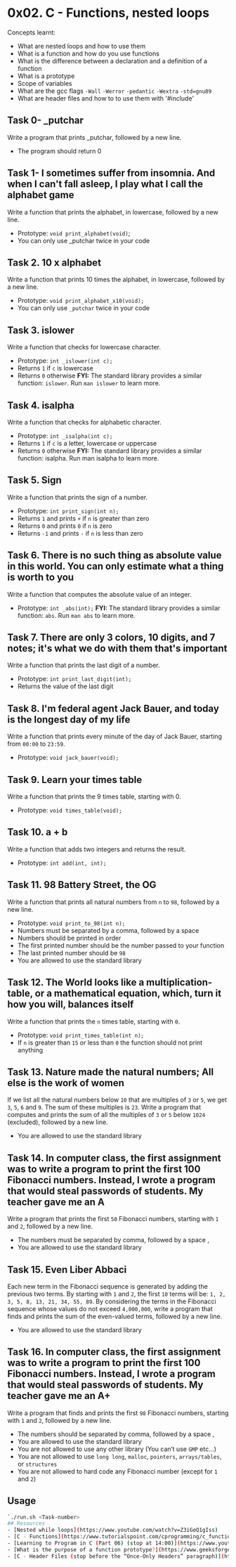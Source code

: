 # 0x02. C - Functions, nested loops
Concepts learnt:
- What are nested loops and how to use them
- What is a function and how do you use functions
- What is the difference between a declaration and a definition of a function
- What is a prototype
- Scope of variables
- What are the gcc flags `-Wall` `-Werror` `-pedantic` `-Wextra` `-std=gnu89`
- What are header files and how to to use them with '#include'
  
## Task 0- _putchar
Write a program that prints _putchar, followed by a new line.
- The program should return 0

## Task 1- I sometimes suffer from insomnia. And when I can't fall asleep, I play what I call the alphabet game
Write a function that prints the alphabet, in lowercase, followed by a new line.
- Prototype: `void print_alphabet(void)`;
- You can only use _putchar twice in your code
## Task 2. 10 x alphabet
Write a function that prints 10 times the alphabet, in lowercase, followed by a new line.
- Prototype: `void print_alphabet_x10(void);`
- You can only use `_putchar` twice in your code
## Task 3. islower
Write a function that checks for lowercase character.
- Prototype: `int _islower(int c);`
- Returns `1` if `c` is lowercase
- Returns `0` otherwise
**FYI:** The standard library provides a similar function: `islower`. Run `man islower` to learn more.
## Task 4. isalpha
Write a function that checks for alphabetic character.
- Prototype:  `int _isalpha(int c);`
- Returns `1` if `c` is a letter, lowercase or uppercase
- Returns `0` otherwise
**FYI:** The standard library provides a similar function: isalpha. Run man isalpha to learn more.
## Task 5. Sign
Write a function that prints the sign of a number.
- Prototype: `int print_sign(int n);`
- Returns `1` and prints `+` if `n` is greater than zero
- Returns `0` and prints `0` if `n` is zero
- Returns `-1` and prints `-` if `n` is less than zero
## Task 6. There is no such thing as absolute value in this world. You can only estimate what a thing is worth to you
Write a function that computes the absolute value of an integer.
- Prototype: `int _abs(int);`
**FYI:** The standard library provides a similar function: `abs`. Run `man abs` to learn more.
## Task 7. There are only 3 colors, 10 digits, and 7 notes; it's what we do with them that's important
Write a function that prints the last digit of a number.
- Prototype: `int print_last_digit(int);`
- Returns the value of the last digit
## Task 8. I'm federal agent Jack Bauer, and today is the longest day of my life
Write a function that prints every minute of the day of Jack Bauer, starting from `00:00` to `23:59`.
- Prototype: `void jack_bauer(void);`
## Task 9. Learn your times table
Write a function that prints the 9 times table, starting with 0.
- Prototype: `void times_table(void);`
## Task 10. a + b
Write a function that adds two integers and returns the result.
- Prototype:  `int add(int, int);`
## Task 11. 98 Battery Street, the OG
Write a function that prints all natural numbers from `n` to `98`, followed by a new line.
- Prototype: `void print_to_98(int n);`
- Numbers must be separated by a comma, followed by a space
- Numbers should be printed in order
- The first printed number should be the number passed to your function
- The last printed number should be `98`
- You are allowed to use the standard library
## Task 12. The World looks like a multiplication-table, or a mathematical equation, which, turn it how you will, balances itself
Write a function that prints the `n` times table, starting with `0`.
- Prototype: `void print_times_table(int n);`
- If `n` is greater than `15` or less than `0` the function should not print anything
## Task 13. Nature made the natural numbers; All else is the work of women
If we list all the natural numbers below `10` that are multiples of `3` or `5`, we get `3`, `5`, `6` and `9`. The sum of these multiples is `23`. Write a program that computes and prints the sum of all the multiples of `3` or `5` below `1024` (excluded), followed by a new line.
- You are allowed to use the standard library
## Task 14. In computer class, the first assignment was to write a program to print the first 100 Fibonacci numbers. Instead, I wrote a program that would steal passwords of students. My teacher gave me an A
Write a program that prints the first `50` Fibonacci numbers, starting with `1` and `2`, followed by a new line.
- The numbers must be separated by comma, followed by a space , 
- You are allowed to use the standard library
## Task 15. Even Liber Abbaci
Each new term in the Fibonacci sequence is generated by adding the previous two terms. By starting with `1` and `2`, the first `10` terms will be: `1, 2, 3, 5, 8, 13, 21, 34, 55, 89`. By considering the terms in the Fibonacci sequence whose values do not exceed `4,000,000`, write a program that finds and prints the sum of the even-valued terms, followed by a new line.
- You are allowed to use the standard library
## Task 16. In computer class, the first assignment was to write a program to print the first 100 Fibonacci numbers. Instead, I wrote a program that would steal passwords of students. My teacher gave me an A+
Write a program that finds and prints the first `98` Fibonacci numbers, starting with `1` and `2`, followed by a new line.
- The numbers should be separated by comma, followed by a space ,
- You are allowed to use the standard library
- You are not allowed to use any other library (You can’t use `GMP` etc…)
- You are not allowed to use `long long`, `malloc`, `pointers`, `arrays/tables`, or `structures`
- You are not allowed to hard code any Fibonacci number (except for `1` and `2`)
## Usage
```bash
`./run.sh <Task-number>
## Resources
- [Nested while loops](https://www.youtube.com/watch?v=Z3iGeQ1gIss)
- [C - Functions](https://www.tutorialspoint.com/cprogramming/c_functions.htm)
- [Learning to Program in C (Part 06) (stop at 14:00)](https://www.youtube.com/watch?v=qMlnFwYdqIw)
- [What is the purpose of a function prototype?](https://www.geeksforgeeks.org/what-is-the-purpose-of-a-function-prototype/)
- [C - Header Files (stop before the “Once-Only Headers” paragraph)](https://www.tutorialspoint.com/cprogramming/c_header_files.htm)
  
